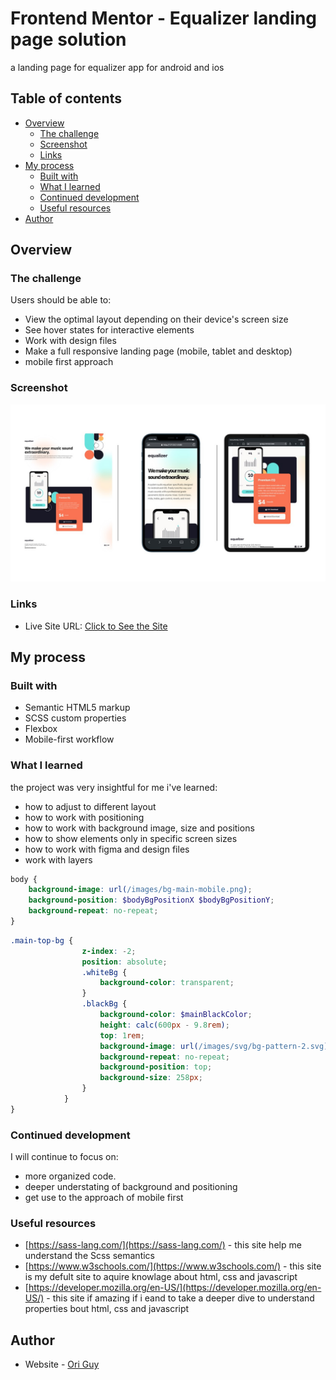# Frontend Mentor - Equalizer landing page solution

a landing page for equalizer app for android and ios

## Table of contents

- [Overview](#overview)
  - [The challenge](#the-challenge)
  - [Screenshot](#screenshot)
  - [Links](#links)
- [My process](#my-process)
  - [Built with](#built-with)
  - [What I learned](#what-i-learned)
  - [Continued development](#continued-development)
  - [Useful resources](#useful-resources)
- [Author](#author)

## Overview

### The challenge

Users should be able to:

- View the optimal layout depending on their device's screen size
- See hover states for interactive elements
- Work with design files
- Make a full responsive landing page (mobile, tablet and desktop)
- mobile first approach

### Screenshot

![screenshot of the landing page](/images\screenshots\screenshots.jpg)

### Links

- Live Site URL: [ Click to See the Site](https://equalizerlandingpageoriguy.netlify.app/)

## My process

### Built with

- Semantic HTML5 markup
- SCSS custom properties
- Flexbox
- Mobile-first workflow

### What I learned

the project was very insightful for me i've learned:

- how to adjust to different layout
- how to work with positioning
- how to work with background image, size and positions
- how to show elements only in specific screen sizes
- how to work with figma and design files
- work with layers

```scss
body {
	background-image: url(/images/bg-main-mobile.png);
	background-position: $bodyBgPositionX $bodyBgPositionY;
	background-repeat: no-repeat;
}
```

```scss
.main-top-bg {
				z-index: -2;
				position: absolute;
				.whiteBg {
					background-color: transparent;
				}
				.blackBg {
					background-color: $mainBlackColor;
					height: calc(600px - 9.8rem);
					top: 1rem;
					background-image: url(/images/svg/bg-pattern-2.svg);
					background-repeat: no-repeat;
					background-position: top;
					background-size: 258px;
				}
			}
}
```

### Continued development

I will continue to focus on:

- more organized code.
- deeper understating of background and positioning
- get use to the approach of mobile first

### Useful resources

- [https://sass-lang.com/](https://sass-lang.com/) - this site help me understand the Scss semantics
- [https://www.w3schools.com/](https://www.w3schools.com/) - this site is my defult site to aquire knowlage about html, css and javascript
- [https://developer.mozilla.org/en-US/](https://developer.mozilla.org/en-US/) - this site if amazing if i eand to take a deeper dive to understand properties bout html, css and javascript

## Author

- Website - [Ori Guy](https://github.com/origuy)
